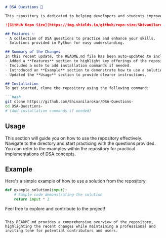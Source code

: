 ```markdown
# DSA Questions 🚀

This repository is dedicated to helping developers and students improve their skills in Data Structures and Algorithms (DSA) through a collection of curated questions and solutions.

![GitHub Repo Size](https://img.shields.io/github/repo-size/Shivanilarokar/DSA-Questions-) ![Contributors](https://img.shields.io/github/contributors/Shivanilarokar/DSA-Questions-) ![Issues](https://img.shields.io/github/issues/Shivanilarokar/DSA-Questions-)

## Features ✨
- A collection of DSA questions to practice and enhance your skills.
- Solutions provided in Python for easy understanding.

## Summary of the Changes
In this recent update, the README.md file has been auto-updated to include:
- Added a **Features** section to highlight key offerings of the repository.
- Included a note to add installation commands if needed.
- Introduced an **Example** section to demonstrate how to use a solution from the repository.
- Updated the **Usage** section to provide clearer instructions.

## Installation
To get started, clone the repository using the following command:

```bash
git clone https://github.com/Shivanilarokar/DSA-Questions-
cd DSA-Questions-
# (Add installation commands if needed)
```

## Usage
This section will guide you on how to use the repository effectively. Navigate to the directory and start practicing with the questions provided. You can refer to the examples within the repository for practical implementations of DSA concepts.

## Example
Here's a simple example of how to use a solution from the repository:

```python
def example_solution(input):
    # Sample code demonstrating the solution
    return input * 2
```

Feel free to explore and contribute to the project! 
```

This README.md provides a comprehensive overview of the repository, highlighting the recent changes while maintaining a professional and inviting tone for potential contributors and users.